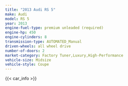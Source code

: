 ```yaml
---
title: "2013 Audi RS 5"
make: Audi
model: RS 5
year: 2013
engine-fuel-type: premium unleaded (required)
engine-hp: 450
engine-cylinders: 8
transmission-type: AUTOMATED_Manual
driven-wheels: all wheel drive
number-of-doors: 2
market-category: Factory Tuner,Luxury,High-Performance
vehicle-size: Midsize
vehicle-style: Coupe
---
```


{{< car_info >}}
